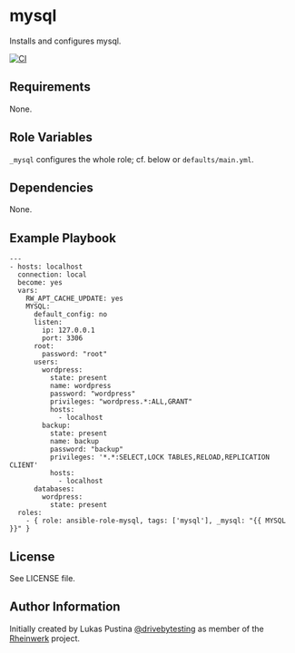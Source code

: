 mysql
=========

Installs and configures mysql.

[![CI](https://github.com/Rheinwerk/ansible-role-mysql/actions/workflows/ci.yml/badge.svg)](https://github.com/Rheinwerk/ansible-role-mysql/actions/workflows/ci.yml)

Requirements
------------

None.

Role Variables
--------------

`_mysql` configures the whole role; cf. below or `defaults/main.yml`.

Dependencies
------------

None.

Example Playbook
----------------

```
---
- hosts: localhost
  connection: local
  become: yes
  vars:
    RW_APT_CACHE_UPDATE: yes
    MYSQL:
      default_config: no
      listen:
        ip: 127.0.0.1
        port: 3306
      root:
        password: "root"
      users:
        wordpress:
          state: present
          name: wordpress
          password: "wordpress"
          privileges: "wordpress.*:ALL,GRANT"
          hosts:
            - localhost
        backup:
          state: present
          name: backup
          password: "backup"
          privileges: '*.*:SELECT,LOCK TABLES,RELOAD,REPLICATION CLIENT'
          hosts:
            - localhost
      databases:
        wordpress:
          state: present
  roles:
    - { role: ansible-role-mysql, tags: ['mysql'], _mysql: "{{ MYSQL }}" }
```

License
-------

See LICENSE file.

Author Information
------------------

Initially created by Lukas Pustina [@drivebytesting](https://twitter.com/drivebytesting) as member of the [Rheinwerk](https://github.com/Rheinwerk) project.

